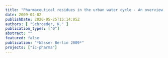 ```yaml
---
title: "Pharmaceutical residues in the urban water cycle - An overview of the state of the art"
date: 2009-04-02
publishDate: 2020-05-25T15:14:05Z
authors: [ "Schroeder, K." ]
publication_types: ["0"]
abstract: ""
featured: false
publication: "*Wasser Berlin 2009*"
projects: ["ic-pharma"]
---
```


